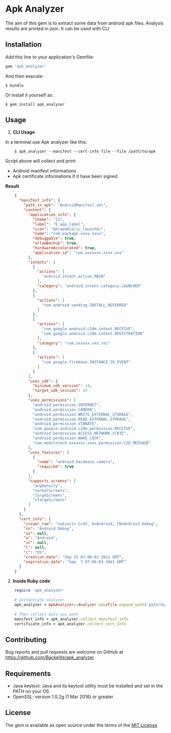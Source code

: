 # Apk Analyzer

The aim of this gem is to extract some data from android apk files. Analysis results are printed in json. It can be used with CLI

## Installation

Add this line to your application's Gemfile:

```ruby
gem 'apk_analyzer'
```

And then execute:

```shell
$ bundle
```

Or install it yourself as:

```shell
$ gem install apk_analyzer
```

## Usage

1. **CLI Usage**

In a terminal use Apk analyzer like this:

```shell
    $ apk_analyzer --manifest --cert-info file --file /path/to/apk
```

Script above will collect and print:
* Android manifest informations
* Apk certificate informations if it have been signed

**Result**
```json
    {
      "manifest_info": {
        "path_in_apk": "AndroidManifest.xml",
        "content": {
          "application_info": {
            "theme": "13",
            "label": "E.app.label",
            "icon": "@drawable/ic_launcher",
            "name": "com.package.xxxx.xxxx",
            "debuggable": true,
            "allowBackup": true,
            "hardwareAccelerated": true,
            "application_id": "com.xxxxxxx.xxxx.xxx"
          },
          "intents": [
            {
              "actions": [
                "android.intent.action.MAIN"
              ],
              "category": "android.intent.category.LAUNCHER"
            },
            {
              "actions": [
                "com.android.vending.INSTALL_REFERRER"
              ]
            },
            {
              "actions": [
                "com.google.android.c2dm.intent.RECEIVE",
                "com.google.android.c2dm.intent.REGISTRATION"
              ],
              "category": "com.xxxxxx.xxx.rec"
            },
            {
              "actions": [
                "com.google.firebase.INSTANCE_ID_EVENT"
              ]
            }
          ],
          "uses_sdk": {
            "minimum_sdk_version": 14,
            "target_sdk_version": 23
          },
          "uses_permissions": [
            "android.permission.INTERNET",
            "android.permission.CAMERA",
            "android.permission.WRITE_EXTERNAL_STORAGE",
            "android.permission.READ_EXTERNAL_STORAGE",
            "android.permission.VIBRATE",
            "com.google.android.c2dm.permission.RECEIVE",
            "android.permission.ACCESS_NETWORK_STATE",
            "android.permission.WAKE_LOCK",
            "com.modulotech.xxxxxxx.xxxx.permission.C2D_MESSAGE"
          ],
          "uses_features": [
            {
              "name": "android.hardware.camera",
              "required": true
            }
          ],
          "supports_screens": [
            "anyDensity",
            "normalScreens",
            "largeScreens",
            "xlargeScreens"
          ]
        }
      },
      "cert_info": {
        "issuer_raw": "subject= C=US, O=Android, CN=Android Debug",
        "cn": "Android Debug",
        "ou": null,
        "o": "Android",
        "st": null,
        "l": null,
        "c": "US",
        "creation_date": "Sep 15 07:06:03 2011 GMT",
        "expiration_date": "Sep  7 07:06:03 2041 GMT"
      }
    }
```

2. **Inside Ruby code**

```ruby
    require 'apk_analyzer'
    
    # Instantiate analyzer
    apk_analyzer = ApkAnalyzer::Analyzer.new(File.expand_path('path/to/apk'))
    
    # Then collect data you want
    manifest_info = apk_analyzer.collect_manifest_info
    certificate_info = apk_analyzer.collect_cert_info
```

## Contributing

Bug reports and pull requests are welcome on GitHub at https://github.com/Backelite/apk_analyzer.

## Requirements

* Java keytool: Java and its keytool utility must be installed and set in the PATH on your OS
* OpenSSL: version 1.0.2g (1 Mar 2016) or greater

## License

The gem is available as open source under the terms of the [MIT License](http://opensource.org/licenses/MIT).
